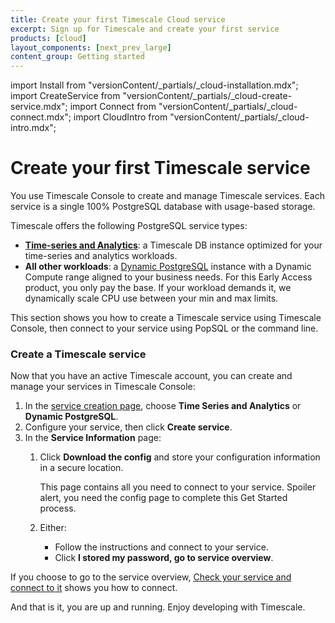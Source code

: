 ```yaml
---
title: Create your first Timescale Cloud service
excerpt: Sign up for Timescale and create your first service
products: [cloud]
layout_components: [next_prev_large]
content_group: Getting started
---
```


import Install from "versionContent/_partials/_cloud-installation.mdx";
import CreateService from "versionContent/_partials/_cloud-create-service.mdx";
import Connect from "versionContent/_partials/_cloud-connect.mdx";
import CloudIntro from "versionContent/_partials/_cloud-intro.mdx";

# Create your first Timescale service

You use Timescale Console to create and manage Timescale services. Each service is a single 100% PostgreSQL database with usage-based storage.

Timescale offers the following PostgreSQL service types:

- [**Time-series and Analytics**](https://www.timescale.com/blog/what-is-a-time-series-database/#what-is-a-time-series-database): a Timescale DB instance optimized for your time-series and analytics workloads.
- **All other workloads**: a [Dynamic PostgreSQL](https://www.timescale.com/dynamic-postgresql) instance with a Dynamic Compute range aligned to your business needs. For this Early Access product, you only pay the base. If your workload demands it, we dynamically scale CPU use between your min and max limits.
  



This section shows you how to create a Timescale service using Timescale Console, then connect to your service using PopSQL or the command line.

<Install />

<Procedure>

### Create a Timescale service

Now that you have an active Timescale account, you can create and manage your services in Timescale Console:

1. In the [service creation page][create-service],
   choose **Time Series and Analytics** or **Dynamic PostgreSQL**.
2. Configure your service, then click **Create service**.
3. In the **Service Information** page:
    1. Click **Download the config** and store your configuration information in a secure location.

       This page contains all you need to connect to your service. Spoiler alert, you need the config page to complete this Get Started process.

    1. Either:
        - Follow the instructions and connect to your service.
        - Click **I stored my password, go to service overview**.

If you choose to go to the service overview, [Check your service and connect to it][connect-to-your-service] shows you how to connect.

</Procedure> 

<Connect />

And that is it, you are up and running. Enjoy developing with Timescale.

[tsc-portal]: https://console.cloud.timescale.com/
[services-how-to]: /use-timescale/:currentVersion:/services/
[install-psql]: /use-timescale/:currentVersion:/integrations/query-admin/psql/
[connect-to-your-service]: /getting-started/:currentVersion:/services/#check-your-service-and-connect-to-it
[create-service]: https://console.cloud.timescale.com/dashboard/create_services
[popsql]: /use-timescale/:currentVersion:/popsql/